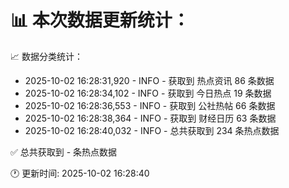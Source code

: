 📊 本次数据更新统计：
==========================

📈 数据分类统计：
- 2025-10-02 16:28:31,920 - INFO - 获取到 热点资讯 86 条数据
- 2025-10-02 16:28:34,102 - INFO - 获取到 今日热点 19 条数据
- 2025-10-02 16:28:36,553 - INFO - 获取到 公社热帖 66 条数据
- 2025-10-02 16:28:38,364 - INFO - 获取到 财经日历 63 条数据
- 2025-10-02 16:28:40,032 - INFO - 总共获取到 234 条热点数据

✅ 总共获取到 - 条热点数据

🕐 更新时间: 2025-10-02 16:28:40
